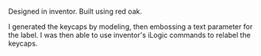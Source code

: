 Designed in inventor. Built using red oak.

I generated the keycaps by modeling, then embossing a text parameter for the label. I was then able to use inventor's iLogic commands to relabel the keycaps.
